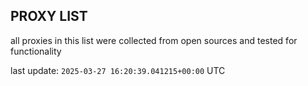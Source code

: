 ## PROXY LIST

all proxies in this list were collected from open sources and tested for functionality

last update: `2025-03-27 16:20:39.041215+00:00` UTC